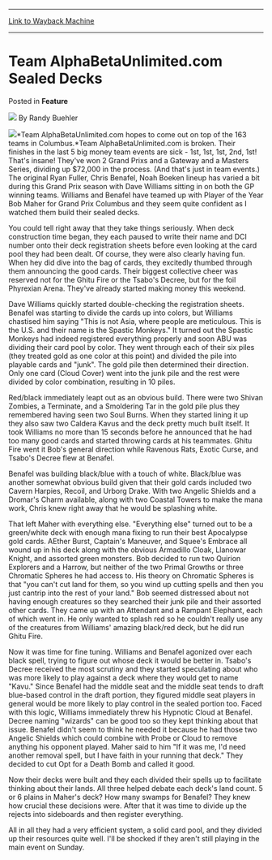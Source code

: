 
---
[Link to Wayback Machine](https://web.archive.org/web/20220701113236/https://magic.wizards.com/en/articles/archive/feature/team-alphabetaunlimitedcom-sealed-decks-2000-01-01)

[_metadata_:wayback_url]:- "https://magic.wizards.com/en/articles/archive/feature/team-alphabetaunlimitedcom-sealed-decks-2000-01-01"
[_metadata_:wayback_raw_url]:- "https://web.archive.org/web/20220701113236id_/https://magic.wizards.com/en/articles/archive/feature/team-alphabetaunlimitedcom-sealed-decks-2000-01-01"
[_metadata_:wayback_capture_timestamp]:- "2022-07-01 11:32:36+00:00"
[_metadata_:description]:- "Team AlphaBetaUnlimited.com hopes to come out on top of the 163 teams in Columbus.Team AlphaBetaUnlimited.com is broken. Their finishes in the last 5 big money team events are sick - 1st, 1st, 1st, 2nd, 1st! That's insane! They've won 2 Grand Prixs and a Gateway and a Masters Series, dividing up $72,000 in the process. (And that's just in team events.) The original Ryan"
[_metadata_:generator]:- "Drupal 7 (http://drupal.org)"
[_metadata_:publish_date]:- "2000-01-01"
---


Team AlphaBetaUnlimited.com Sealed Decks
========================================



 Posted in **Feature**







![](https://media.magic.wizards.com/styles/auth_small/public/images/person/Headshot%209-2014_3.jpg)
By Randy Buehler











![](https://media.magic.wizards.com/image_legacy_migration/sideboard/images/GPCOLU01/999.jpg)*Team AlphaBetaUnlimited.com hopes to come out on top of the 163 teams in Columbus.*Team AlphaBetaUnlimited.com is broken. Their finishes in the last 5 big money team events are sick - 1st, 1st, 1st, 2nd, 1st! That's insane! They've won 2 Grand Prixs and a Gateway and a Masters Series, dividing up $72,000 in the process. (And that's just in team events.) The original Ryan Fuller, Chris Benafel, Noah Boeken lineup has varied a bit during this Grand Prix season with Dave Williams sitting in on both the GP winning teams. Williams and Benafel have teamed up with Player of the Year Bob Maher for Grand Prix Columbus and they seem quite confident as I watched them build their sealed decks.


You could tell right away that they take things seriously. When deck construction time began, they each paused to write their name and DCI number onto their deck registration sheets before even looking at the card pool they had been dealt. Of course, they were also clearly having fun. When hey did dive into the bag of cards, they excitedly thumbed through them announcing the good cards. Their biggest collective cheer was reserved not for the Ghitu Fire or the Tsabo's Decree, but for the foil Phyrexian Arena. They've already started making money this weekend.


Dave Williams quickly started double-checking the registration sheets. Benafel was starting to divide the cards up into colors, but Williams chastised him saying "This is not Asia, where people are meticulous. This is the U.S. and their name is the Spastic Monkeys." It turned out the Spastic Monkeys had indeed registered everything properly and soon ABU was dividing their card pool by color. They went through each of their six piles (they treated gold as one color at this point) and divided the pile into playable cards and "junk". The gold pile then determined their direction. Only one card (Cloud Cover) went into the junk pile and the rest were divided by color combination, resulting in 10 piles.


Red/black immediately leapt out as an obvious build. There were two Shivan Zombies, a Terminate, and a Smoldering Tar in the gold pile plus they remembered having seen two Soul Burns. When they started lining it up they also saw two Caldera Kavus and the deck pretty much built itself. It took Williams no more than 15 seconds before he announced that he had too many good cards and started throwing cards at his teammates. Ghitu Fire went it Bob's general direction while Ravenous Rats, Exotic Curse, and Tsabo's Decree flew at Benafel.


Benafel was building black/blue with a touch of white. Black/blue was another somewhat obvious build given that their gold cards included two Cavern Harpies, Recoil, and Urborg Drake. With two Angelic Shields and a Dromar's Charm available, along with two Coastal Towers to make the mana work, Chris knew right away that he would be splashing white.


That left Maher with everything else. "Everything else" turned out to be a green/white deck with enough mana fixing to run their best Apocalypse gold cards. AEther Burst, Captain's Maneuver, and Squee's Embrace all wound up in his deck along with the obvious Armadillo Cloak, Llanowar Knight, and assorted green monsters. Bob decided to run two Quirion Explorers and a Harrow, but neither of the two Primal Growths or three Chromatic Spheres he had access to. His theory on Chromatic Spheres is that "you can't cut land for them, so you wind up cutting spells and then you just cantrip into the rest of your land." Bob seemed distressed about not having enough creatures so they searched their junk pile and their assorted other cards. They came up with an Attendant and a Rampant Elephant, each of which went in. He only wanted to splash red so he couldn't really use any of the creatures from Williams' amazing black/red deck, but he did run Ghitu Fire.


Now it was time for fine tuning. Williams and Benafel agonized over each black spell, trying to figure out whose deck it would be better in. Tsabo's Decree received the most scrutiny and they started speculating about who was more likely to play against a deck where they would get to name "Kavu." Since Benafel had the middle seat and the middle seat tends to draft blue-based control in the draft portion, they figured middle seat players in general would be more likely to play control in the sealed portion too. Faced with this logic, Williams immediately threw his Hypnotic Cloud at Benafel. Decree naming "wizards" can be good too so they kept thinking about that issue. Benafel didn't seem to think he needed it because he had those two Angelic Shields which could combine with Probe or Cloud to remove anything his opponent played. Maher said to him "If it was me, I'd need another removal spell, but I have faith in your running that deck." They decided to cut Opt for a Death Bomb and called it good.


Now their decks were built and they each divided their spells up to facilitate thinking about their lands. All three helped debate each deck's land count. 5 or 6 plains in Maher's deck? How many swamps for Benafel? They knew how crucial these decisions were. After that it was time to divide up the rejects into sideboards and then register everything.


All in all they had a very efficient system, a solid card pool, and they divided up their resources quite well. I'll be shocked if they aren't still playing in the main event on Sunday.







